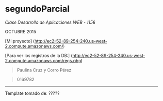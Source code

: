 # segundoParcial

*Clase Desarrollo de Aplicaciones WEB - 1158*

OCTUBRE 2015

[Mi proyecto]
(http://ec2-52-89-254-240.us-west-2.compute.amazonaws.com/)

[Para ver los registros de la DB:]
(http://ec2-52-89-254-240.us-west-2.compute.amazonaws.com/regs.php)


>Paulina Cruz y Corro Pérez

>0169782

______________________

Template tomado de: ????? 